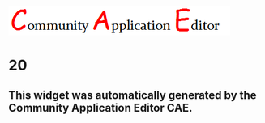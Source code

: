 ![CAE](https://github.com/PhilCAEOrg/frontendComponent-20/blob/gh-pages/img/logo.png)  

20
===================


This widget was automatically generated by the Community Application Editor CAE.  
---------------
